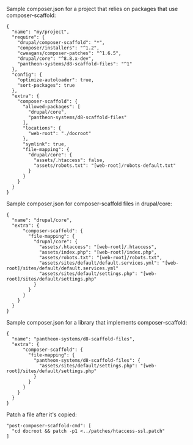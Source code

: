 Sample composer.json for a project that relies on packages that use composer-scaffold:
```
{
  "name": "my/project",
  "require": {
    "drupal/composer-scaffold": "*",
    "composer/installers": "^1.2",
    "cweagans/composer-patches": "^1.6.5",
    "drupal/core": "^8.8.x-dev",
    "pantheon-systems/d8-scaffold-files": "^1"
  },
  "config": {
    "optimize-autoloader": true,
    "sort-packages": true
  },
  "extra": {
    "composer-scaffold": {
      "allowed-packages": [
        "drupal/core",
        "pantheon-systems/d8-scaffold-files"
      ],
      "locations": {
        "web-root": "./docroot"
      },
      "symlink": true,
      "file-mapping": {
        "drupal/core": {
          "assets/.htaccess": false,
          "assets/robots.txt": "[web-root]/robots-default.txt"
        }
      }
    }
  }
}
```

Sample composer.json for composer-scaffold files in drupal/core:

```
{
  "name": "drupal/core",
  "extra": {
      "composer-scaffold": {
        "file-mapping": {
          "drupal/core": {
            "assets/.htaccess": "[web-root]/.htaccess",
            "assets/index.php": "[web-root]/index.php",
            "assets/robots.txt": "[web-root]/robots.txt",
            "assets/sites/default/default.services.yml": "[web-root]/sites/default/default.services.yml"
            "assets/sites/default/settings.php": "[web-root]/sites/default/settings.php"
          }
        }
      }
    }
  }
}
```

Sample composer.json for a library that implements composer-scaffold:

```
{
  "name": "pantheon-systems/d8-scaffold-files",
  "extra": {
      "composer-scaffold": {
        "file-mapping": {
          "pantheon-systems/d8-scaffold-files": {
            "assets/sites/default/settings.php": "[web-root]/sites/default/settings.php"
          }
        }
      }
    }
  }
}
```


Patch a file after it's copied:

```
"post-composer-scaffold-cmd": [
  "cd docroot && patch -p1 <../patches/htaccess-ssl.patch"
]
```